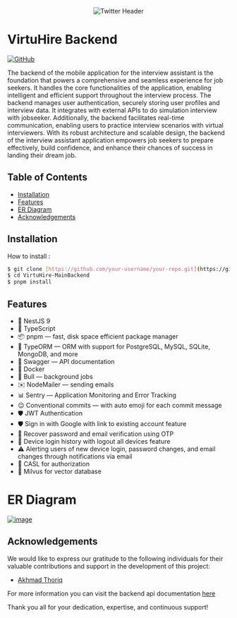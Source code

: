 <div align="center">
  <img src="https://i.ibb.co/4gwmyqT/Twitter-header-4.png" alt="Twitter Header">
</div>

# VirtuHire Backend

[![GitHub](https://img.shields.io/badge/GitHub-View_on_GitHub-lightgrey.svg)](https://github.com/magma-bangkit/VirtuHire-MainBackend)

The backend of the mobile application for the interview assistant is the foundation that powers a comprehensive and seamless experience for job seekers. It handles the core functionalities of the application, enabling intelligent and efficient support throughout the interview process. The backend manages user authentication, securely storing user profiles and interview data. It integrates with external APIs to do simulation interview with jobseeker. Additionally, the backend facilitates real-time communication, enabling users to practice interview scenarios with virtual interviewers. With its robust architecture and scalable design, the backend of the interview assistant application empowers job seekers to prepare effectively, build confidence, and enhance their chances of success in landing their dream job.

## Table of Contents

- [Installation](#installation)
- [Features](#features)
- [ER Diagram](#erdiagram)
- [Acknowledgements](#acknowledgements)

## Installation

How to install :

```bash
$ git clone [https://github.com/your-username/your-repo.git](https://github.com/magma-bangkit/VirtuHire-MainBackend)
$ cd VirtuHire-MainBackend
$ pnpm install
```

## Features

- 🚀 NestJS 9
- 📖 TypeScript
- 📦 pnpm — fast, disk space efficient package manager
- 📕 TypeORM — ORM with support for PostgreSQL, MySQL, SQLite, MongoDB, and more
- 📃 Swagger — API documentation
- 🚢 Docker
- 🐂 Bull — background jobs
- ✉️ NodeMailer — sending emails
- 📊 Sentry — Application Monitoring and Error Tracking
- 😉 Conventional commits — with auto emoji for each commit message
- 🛡️ JWT Authentication
- 🛡️ Sign in with Google with link to existing account feature
- 🔐 Recover password and email verification using OTP
- 📱 Device login history with logout all devices feature
- ⚠️ Alerting users of new device login, password changes, and email changes through notifications via email
- 💂 CASL for authorization
- 🐚 Milvus for vector database

# ER Diagram
<a href="https://ibb.co/rdQx76p"><img src="https://i.ibb.co/BnfyzZ6/image.png" alt="image" border="0"></a>


## Acknowledgements

We would like to express our gratitude to the following individuals for their valuable contributions and support in the development of this project:

- [Akhmad Thoriq](https://github.com/itstor)

For more information you can visit the backend api documentation [here](https://virtuhire-mainbackend-ixrxqk32pa-as.a.run.app/docs)

Thank you all for your dedication, expertise, and continuous support!
